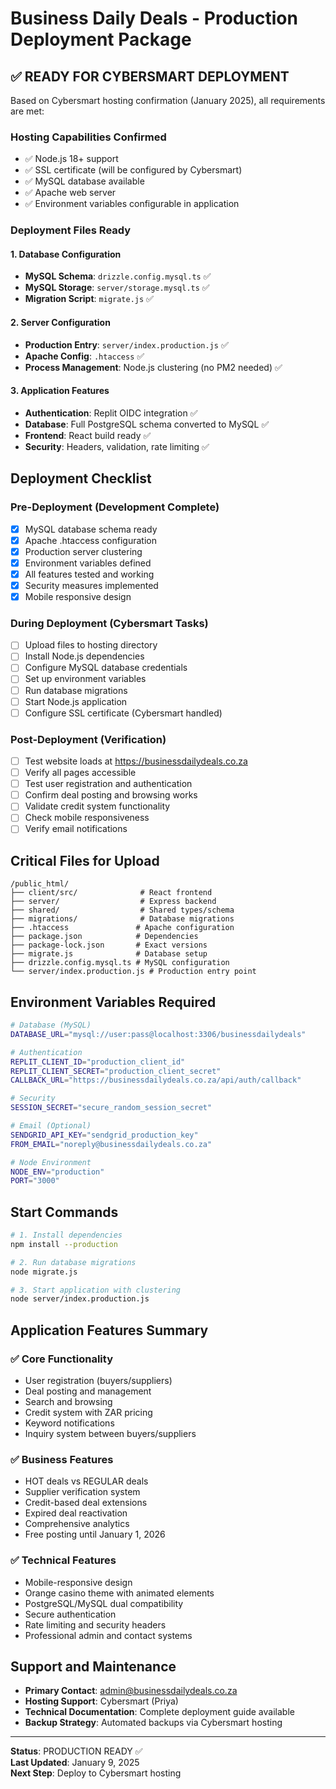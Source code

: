# Business Daily Deals - Production Deployment Package

## ✅ READY FOR CYBERSMART DEPLOYMENT

Based on Cybersmart hosting confirmation (January 2025), all requirements are met:

### Hosting Capabilities Confirmed
- ✅ Node.js 18+ support
- ✅ SSL certificate (will be configured by Cybersmart)
- ✅ MySQL database available
- ✅ Apache web server
- ✅ Environment variables configurable in application

### Deployment Files Ready

#### 1. Database Configuration
- **MySQL Schema**: `drizzle.config.mysql.ts` ✅
- **MySQL Storage**: `server/storage.mysql.ts` ✅
- **Migration Script**: `migrate.js` ✅

#### 2. Server Configuration
- **Production Entry**: `server/index.production.js` ✅
- **Apache Config**: `.htaccess` ✅
- **Process Management**: Node.js clustering (no PM2 needed) ✅

#### 3. Application Features
- **Authentication**: Replit OIDC integration ✅
- **Database**: Full PostgreSQL schema converted to MySQL ✅
- **Frontend**: React build ready ✅
- **Security**: Headers, validation, rate limiting ✅

## Deployment Checklist

### Pre-Deployment (Development Complete)
- [x] MySQL database schema ready
- [x] Apache .htaccess configuration
- [x] Production server clustering
- [x] Environment variables defined
- [x] All features tested and working
- [x] Security measures implemented
- [x] Mobile responsive design

### During Deployment (Cybersmart Tasks)
- [ ] Upload files to hosting directory
- [ ] Install Node.js dependencies
- [ ] Configure MySQL database credentials
- [ ] Set up environment variables
- [ ] Run database migrations
- [ ] Start Node.js application
- [ ] Configure SSL certificate (Cybersmart handled)

### Post-Deployment (Verification)
- [ ] Test website loads at https://businessdailydeals.co.za
- [ ] Verify all pages accessible
- [ ] Test user registration and authentication
- [ ] Confirm deal posting and browsing works
- [ ] Validate credit system functionality
- [ ] Check mobile responsiveness
- [ ] Verify email notifications

## Critical Files for Upload

```
/public_html/
├── client/src/              # React frontend
├── server/                  # Express backend
├── shared/                  # Shared types/schema
├── migrations/              # Database migrations
├── .htaccess               # Apache configuration
├── package.json            # Dependencies
├── package-lock.json       # Exact versions
├── migrate.js              # Database setup
├── drizzle.config.mysql.ts # MySQL configuration
└── server/index.production.js # Production entry point
```

## Environment Variables Required

```bash
# Database (MySQL)
DATABASE_URL="mysql://user:pass@localhost:3306/businessdailydeals"

# Authentication
REPLIT_CLIENT_ID="production_client_id"
REPLIT_CLIENT_SECRET="production_client_secret"
CALLBACK_URL="https://businessdailydeals.co.za/api/auth/callback"

# Security
SESSION_SECRET="secure_random_session_secret"

# Email (Optional)
SENDGRID_API_KEY="sendgrid_production_key"
FROM_EMAIL="noreply@businessdailydeals.co.za"

# Node Environment
NODE_ENV="production"
PORT="3000"
```

## Start Commands

```bash
# 1. Install dependencies
npm install --production

# 2. Run database migrations
node migrate.js

# 3. Start application with clustering
node server/index.production.js
```

## Application Features Summary

### ✅ Core Functionality
- User registration (buyers/suppliers)
- Deal posting and management
- Search and browsing
- Credit system with ZAR pricing
- Keyword notifications
- Inquiry system between buyers/suppliers

### ✅ Business Features
- HOT deals vs REGULAR deals
- Supplier verification system
- Credit-based deal extensions
- Expired deal reactivation
- Comprehensive analytics
- Free posting until January 1, 2026

### ✅ Technical Features
- Mobile-responsive design
- Orange casino theme with animated elements
- PostgreSQL/MySQL dual compatibility
- Secure authentication
- Rate limiting and security headers
- Professional admin and contact systems

## Support and Maintenance

- **Primary Contact**: admin@businessdailydeals.co.za
- **Hosting Support**: Cybersmart (Priya)
- **Technical Documentation**: Complete deployment guide available
- **Backup Strategy**: Automated backups via Cybersmart hosting

---

**Status**: PRODUCTION READY ✅  
**Last Updated**: January 9, 2025  
**Next Step**: Deploy to Cybersmart hosting